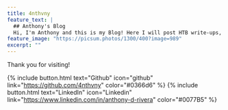 ```yaml
---
title: 4nthvny
feature_text: |
  ## Anthony's Blog
  Hi, I'm Anthony and this is my Blog! Here I will post HTB write-ups, personal reflections, and all things related to my journey in cybersecurity
feature_image: "https://picsum.photos/1300/400?image=989"
excerpt: ""
---
```


Thank you for visiting!

{% include button.html text="Github" icon="github" link="https://github.com/4nthvny" color="#0366d6" %} {% include button.html text="LinkedIn" icon="Linkedin" link="https://www.linkedin.com/in/anthony-d-rivera" color="#0077B5" %} 

